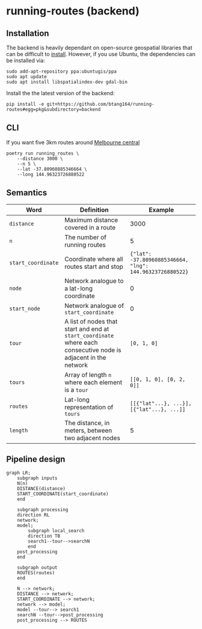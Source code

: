 # running-routes (backend)

## Installation
The backend is heavily dependant on open-source geospatial libraries that can be difficult to [install](https://geopandas.org/getting_started/install.html#dependencies). However, if you use Ubuntu, the dependencies can be installed via:
```
sudo add-apt-repository ppa:ubuntugis/ppa
sudo apt update
sudo apt install libspatialindex-dev gdal-bin
```
Install the the latest version of the backend:
```
pip install -e git+https://github.com/btang164/running-routes#egg=pkg&subdirectory=backend
```

## CLI
If you want five 3km routes around [Melbourne central](https://goo.gl/maps/rRwXExFbXnYx85U87)
```
poetry run running_routes \
    --distance 3000 \
    --n 5 \
    --lat -37.80960885346664 \
    --long 144.96323726880522
```

## Semantics
| Word | Definition | Example |
|---|---|---|
| `distance` | Maximum distance covered in a route|3000|
| `n`| The number of running routes| 5|
| `start_coordinate` | Coordinate where all routes start and stop | `{"lat": -37.80960885346664, "lng": 144.96323726880522}`|
|`node`| Network analogue to a lat-long coordinate | 0
|`start_node`| Network analogue of `start_coordinate`| 0
|`tour`| A list of nodes that start and end at `start_coordinate` where each consecutive node is adjacent in the network|`[0, 1, 0]`
|`tours`| Array of length `n` where each element is a `tour`|`[[0, 1, 0], [0, 2, 0]]`
|`routes`| Lat-long representation of `tours`| `[[{"lat"...}, ...}], [{"lat"...}, ...]]`
|`length`| The distance, in meters, between two adjacent nodes| 5 |


## Pipeline design
```mermaid
graph LR;
    subgraph inputs
    N(n)
    DISTANCE(distance)
    START_COORDINATE(start_coordinate)
    end

    subgraph processing
    direction RL
    network;
    model;
        subgraph local_search
        direction TB
        search1--tour-->searchN
        end
    post_processing
    end

    subgraph output
    ROUTES(routes)
    end

    N --> network;
    DISTANCE --> network;
    START_COORDINATE --> network;
    network --> model;
    model --tour--> search1
    searchN --tour-->post_processing
    post_processing --> ROUTES
```